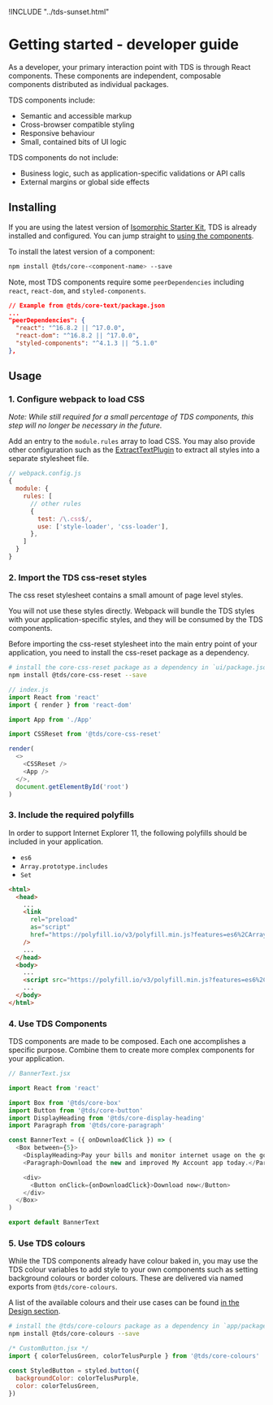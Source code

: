 !INCLUDE "../tds-sunset.html"

# Getting started - developer guide

As a developer, your primary interaction point with TDS is through React components. These components are independent, composable components distributed as individual packages.

TDS components include:

- Semantic and accessible markup
- Cross-browser compatible styling
- Responsive behaviour
- Small, contained bits of UI logic

TDS components do not include:

- Business logic, such as application-specific validations or API calls
- External margins or global side effects

## Installing

If you are using the latest version of [Isomorphic Starter Kit](https://github.com/telusdigital/telus-isomorphic-starter-kit), TDS is already installed and configured. You can jump straight to [using the components](#3-use-tds-components).

To install the latest version of a component:

```sh
npm install @tds/core-<component-name> --save
```

Note, most TDS components require some `peerDependencies` including `react`, `react-dom`, and `styled-components`.

```json
// Example from @tds/core-text/package.json
...
"peerDependencies": {
  "react": "^16.8.2 || ^17.0.0",
  "react-dom": "^16.8.2 || ^17.0.0",
  "styled-components": "^4.1.3 || ^5.1.0"
},
```

## Usage

### 1. Configure webpack to load CSS

_Note: While still required for a small percentage of TDS components, this step will no longer be necessary in the future._

Add an entry to the `module.rules` array to load CSS. You may also provide other configuration such as the [ExtractTextPlugin](https://github.com/webpack-contrib/extract-text-webpack-plugin) to extract all styles into a separate stylesheet file.

```js
// webpack.config.js
{
  module: {
    rules: [
      // other rules
      {
        test: /\.css$/,
        use: ['style-loader', 'css-loader'],
      },
    ]
  }
}
```

### 2. Import the TDS css-reset styles

The css reset stylesheet contains a small amount of page level styles.

You will not use these styles directly. Webpack will bundle the TDS styles with your application-specific styles, and they will be consumed by the TDS components.

Before importing the css-reset stylesheet into the main entry point of your application, you need to install the css-reset package as a dependency.

```sh
# install the core-css-reset package as a dependency in `ui/package.json`
npm install @tds/core-css-reset --save
```

```js
// index.js
import React from 'react'
import { render } from 'react-dom'

import App from './App'

import CSSReset from '@tds/core-css-reset'

render(
  <>
    <CSSReset />
    <App />
  </>,
  document.getElementById('root')
)
```

### 3. Include the required polyfills

In order to support Internet Explorer 11, the following polyfills should be included in your application.

- `es6`
- `Array.prototype.includes`
- `Set`

```html
<html>
  <head>
    ...
    <link
      rel="preload"
      as="script"
      href="https://polyfill.io/v3/polyfill.min.js?features=es6%2CArray.prototype.includes%2CSet"
    />
    ...
  </head>
  <body>
    ...
    <script src="https://polyfill.io/v3/polyfill.min.js?features=es6%2CArray.prototype.includes%2CSet"></script>
    ...
  </body>
</html>
```

### 4. Use TDS Components

TDS components are made to be composed. Each one accomplishes a specific purpose. Combine them to create more complex components for your application.

```js
// BannerText.jsx

import React from 'react'

import Box from '@tds/core-box'
import Button from '@tds/core-button'
import DisplayHeading from '@tds/core-display-heading'
import Paragraph from '@tds/core-paragraph'

const BannerText = ({ onDownloadClick }) => (
  <Box between={5}>
    <DisplayHeading>Pay your bills and monitor internet usage on the go</DisplayHeading>
    <Paragraph>Download the new and improved My Account app today.</Paragraph>

    <div>
      <Button onClick={onDownloadClick}>Download now</Button>
    </div>
  </Box>
)

export default BannerText
```

### 5. Use TDS colours

While the TDS components already have colour baked in, you may use the TDS colour variables to add style to your own components such as setting background colours or border colours. These are delivered via named exports from `@tds/core-colours`.

A list of the available colours and their use cases can be found [in the Design section](../design/colour.md).

```sh
# install the @tds/core-colours package as a dependency in `app/package.json`
npm install @tds/core-colours --save
```

```jsx
/* CustomButton.jsx */
import { colorTelusGreen, colorTelusPurple } from '@tds/core-colours'

const StyledButton = styled.button({
  backgroundColor: colorTelusPurple,
  color: colorTelusGreen,
})
```
